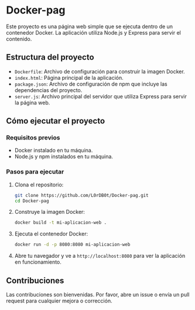 # Docker-pag

Este proyecto es una página web simple que se ejecuta dentro de un contenedor Docker. La aplicación utiliza Node.js y Express para servir el contenido.

## Estructura del proyecto

- `Dockerfile`: Archivo de configuración para construir la imagen Docker.
- `index.html`: Página principal de la aplicación.
- `package.json`: Archivo de configuración de npm que incluye las dependencias del proyecto.
- `server.js`: Archivo principal del servidor que utiliza Express para servir la página web.

## Cómo ejecutar el proyecto

### Requisitos previos

- Docker instalado en tu máquina.
- Node.js y npm instalados en tu máquina.

### Pasos para ejecutar

1. Clona el repositorio:
    ```sh
    git clone https://github.com/L0rDB0t/Docker-pag.git
    cd Docker-pag
    ```

2. Construye la imagen Docker:
    ```sh
    docker build -t mi-aplicacion-web .
    ```

3. Ejecuta el contenedor Docker:
    ```sh
    docker run -d -p 8080:8080 mi-aplicacion-web
    ```

4. Abre tu navegador y ve a `http://localhost:8080` para ver la aplicación en funcionamiento.

## Contribuciones

Las contribuciones son bienvenidas. Por favor, abre un issue o envía un pull request para cualquier mejora o corrección.
